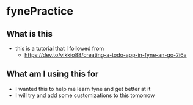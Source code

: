 # fynePractice

## What is this
* this is a tutorial that I followed from 
    * https://dev.to/vikkio88/creating-a-todo-app-in-fyne-an-go-2i6a

## What am I using this for
* I wanted this to help me learn fyne and get better at it
* I will try and add some customizations to this tomorrow